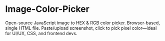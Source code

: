 # Image-Color-Picker
Open-source JavaScript image to HEX &amp; RGB color picker. Browser-based, single HTML file. Paste/upload screenshot, click to pick pixel color—ideal for UI/UX, CSS, and frontend devs.
